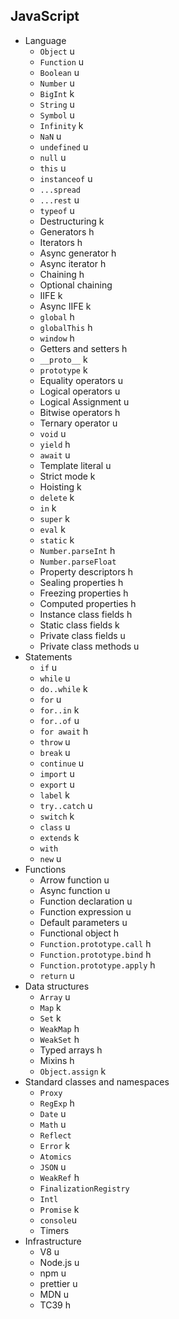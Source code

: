 ## JavaScript

- Language
  - `Object` u
  - `Function` u
  - `Boolean` u
  - `Number` u
  - `BigInt` k
  - `String` u
  - `Symbol` u
  - `Infinity` k
  - `NaN` u
  - `undefined` u
  - `null` u
  - `this` u
  - `instanceof` u
  - `...spread`
  - `...rest` u
  - `typeof` u
  - Destructuring k
  - Generators h
  - Iterators h
  - Async generator h
  - Async iterator h
  - Chaining h
  - Optional chaining
  - IIFE k
  - Async IIFE k
  - `global` h
  - `globalThis` h
  - `window` h
  - Getters and setters h
  - `__proto__` k
  - `prototype` k
  - Equality operators u
  - Logical operators u
  - Logical Assignment u
  - Bitwise operators h
  - Ternary operator u
  - `void` u
  - `yield` h
  - `await` u
  - Template literal u
  - Strict mode k
  - Hoisting k
  - `delete` k
  - `in` k
  - `super` k
  - `eval` k
  - `static` k
  - `Number.parseInt` h
  - `Number.parseFloat`
  - Property descriptors h
  - Sealing properties h
  - Freezing properties h
  - Computed properties h
  - Instance class fields h
  - Static class fields k
  - Private class fields u
  - Private class methods u
- Statements
  - `if` u
  - `while` u
  - `do..while` k
  - `for` u
  - `for..in` k
  - `for..of` u
  - `for await` h
  - `throw` u
  - `break` u
  - `continue` u
  - `import` u
  - `export` u
  - `label` k
  - `try..catch` u
  - `switch` k
  - `class` u
  - `extends` k
  - `with`
  - `new` u
- Functions
  - Arrow function u
  - Async function u
  - Function declaration u
  - Function expression u
  - Default parameters u
  - Functional object h
  - `Function.prototype.call` h
  - `Function.prototype.bind` h
  - `Function.prototype.apply` h
  - `return` u
- Data structures
  - `Array` u
  - `Map` k
  - `Set` k
  - `WeakMap` h
  - `WeakSet` h
  - Typed arrays h
  - Mixins h
  - `Object.assign` k
- Standard classes and namespaces
  - `Proxy`
  - `RegExp` h
  - `Date` u
  - `Math` u
  - `Reflect`
  - `Error` k
  - `Atomics`
  - `JSON` u
  - `WeakRef` h
  - `FinalizationRegistry`
  - `Intl`
  - `Promise` k
  - `console`u
  - Timers
- Infrastructure
  - V8 u
  - Node.js u
  - npm u
  - prettier u
  - MDN u
  - TC39 h
